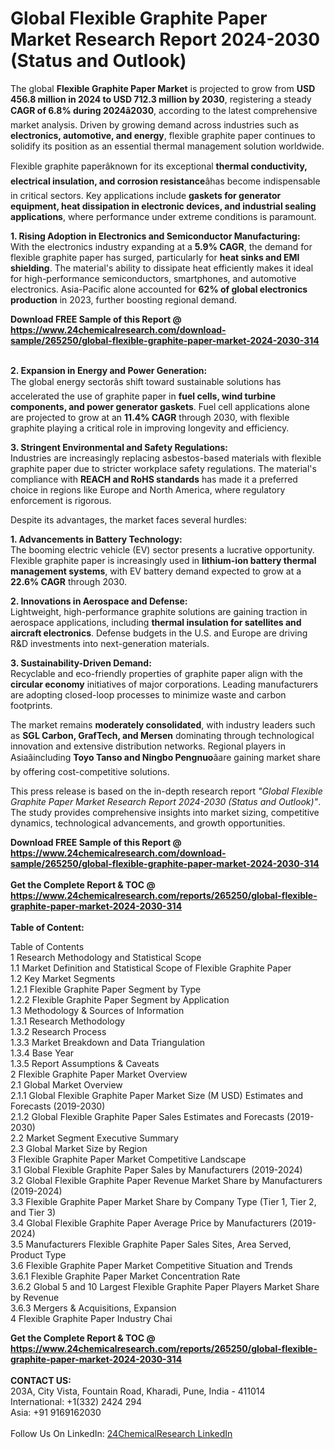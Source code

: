 <h1>Global Flexible Graphite Paper Market Research Report 2024-2030 (Status and Outlook)</h1><p>The global <strong>Flexible Graphite Paper Market</strong> is projected to grow from <strong>USD 456.8 million in 2024 to USD 712.3 million by 2030</strong>, registering a steady <strong>CAGR of 6.8% during 2024â2030</strong>, according to the latest comprehensive market analysis. Driven by growing demand across industries such as <strong>electronics, automotive, and energy</strong>, flexible graphite paper continues to solidify its position as an essential thermal management solution worldwide.</p><p>Flexible graphite paperâknown for its exceptional <strong>thermal conductivity, electrical insulation, and corrosion resistance</strong>âhas become indispensable in critical sectors. Key applications include <strong>gaskets for generator equipment, heat dissipation in electronic devices, and industrial sealing applications</strong>, where performance under extreme conditions is paramount.</p><p><strong>1. Rising Adoption in Electronics and Semiconductor Manufacturing:</strong><br>
With the electronics industry expanding at a <strong>5.9% CAGR</strong>, the demand for flexible graphite paper has surged, particularly for <strong>heat sinks and EMI shielding</strong>. The material's ability to dissipate heat efficiently makes it ideal for high-performance semiconductors, smartphones, and automotive electronics. Asia-Pacific alone accounted for <strong>62% of global electronics production</strong> in 2023, further boosting regional demand.</p><div><b>Download FREE Sample of this Report @ 
            <a href="https://www.24chemicalresearch.com/download-sample/265250/global-flexible-graphite-paper-market-2024-2030-314">
            https://www.24chemicalresearch.com/download-sample/265250/global-flexible-graphite-paper-market-2024-2030-314</a></b></div><br><p><strong>2. Expansion in Energy and Power Generation:</strong><br>
The global energy sectorâs shift toward sustainable solutions has accelerated the use of graphite paper in <strong>fuel cells, wind turbine components, and power generator gaskets</strong>. Fuel cell applications alone are projected to grow at an <strong>11.4% CAGR</strong> through 2030, with flexible graphite playing a critical role in improving longevity and efficiency.</p><p><strong>3. Stringent Environmental and Safety Regulations:</strong><br>
Industries are increasingly replacing asbestos-based materials with flexible graphite paper due to stricter workplace safety regulations. The material's compliance with <strong>REACH and RoHS standards</strong> has made it a preferred choice in regions like Europe and North America, where regulatory enforcement is rigorous.</p><p>Despite its advantages, the market faces several hurdles:</p><p><strong>1. Advancements in Battery Technology:</strong><br>
The booming electric vehicle (EV) sector presents a lucrative opportunity. Flexible graphite paper is increasingly used in <strong>lithium-ion battery thermal management systems</strong>, with EV battery demand expected to grow at a <strong>22.6% CAGR</strong> through 2030.</p><p><strong>2. Innovations in Aerospace and Defense:</strong><br>
Lightweight, high-performance graphite solutions are gaining traction in aerospace applications, including <strong>thermal insulation for satellites and aircraft electronics</strong>. Defense budgets in the U.S. and Europe are driving R&amp;D investments into next-generation materials.</p><p><strong>3. Sustainability-Driven Demand:</strong><br>
Recyclable and eco-friendly properties of graphite paper align with the <strong>circular economy</strong> initiatives of major corporations. Leading manufacturers are adopting closed-loop processes to minimize waste and carbon footprints.</p><p>The market remains <strong>moderately consolidated</strong>, with industry leaders such as <strong>SGL Carbon, GrafTech, and Mersen</strong> dominating through technological innovation and extensive distribution networks. Regional players in Asiaâincluding <strong>Toyo Tanso and Ningbo Pengnuo</strong>âare gaining market share by offering cost-competitive solutions.</p><p>This press release is based on the in-depth research report <em>"Global Flexible Graphite Paper Market Research Report 2024-2030 (Status and Outlook)"</em>. The study provides comprehensive insights into market sizing, competitive dynamics, technological advancements, and growth opportunities.</p><div><b>Download FREE Sample of this Report @ 
            <a href="https://www.24chemicalresearch.com/download-sample/265250/global-flexible-graphite-paper-market-2024-2030-314">
            https://www.24chemicalresearch.com/download-sample/265250/global-flexible-graphite-paper-market-2024-2030-314</a></b></div><br><div><b>Get the Complete Report & TOC @ 
            <a href="https://www.24chemicalresearch.com/reports/265250/global-flexible-graphite-paper-market-2024-2030-314">
            https://www.24chemicalresearch.com/reports/265250/global-flexible-graphite-paper-market-2024-2030-314</a></b></div><br>
            <b>Table of Content:</b><p>Table of Contents<br />
1 Research Methodology and Statistical Scope<br />
1.1 Market Definition and Statistical Scope of Flexible Graphite Paper<br />
1.2 Key Market Segments<br />
1.2.1 Flexible Graphite Paper Segment by Type<br />
1.2.2 Flexible Graphite Paper Segment by Application<br />
1.3 Methodology & Sources of Information<br />
1.3.1 Research Methodology<br />
1.3.2 Research Process<br />
1.3.3 Market Breakdown and Data Triangulation<br />
1.3.4 Base Year<br />
1.3.5 Report Assumptions & Caveats<br />
2 Flexible Graphite Paper Market Overview<br />
2.1 Global Market Overview<br />
2.1.1 Global Flexible Graphite Paper Market Size (M USD) Estimates and Forecasts (2019-2030)<br />
2.1.2 Global Flexible Graphite Paper Sales Estimates and Forecasts (2019-2030)<br />
2.2 Market Segment Executive Summary<br />
2.3 Global Market Size by Region<br />
3 Flexible Graphite Paper Market Competitive Landscape<br />
3.1 Global Flexible Graphite Paper Sales by Manufacturers (2019-2024)<br />
3.2 Global Flexible Graphite Paper Revenue Market Share by Manufacturers (2019-2024)<br />
3.3 Flexible Graphite Paper Market Share by Company Type (Tier 1, Tier 2, and Tier 3)<br />
3.4 Global Flexible Graphite Paper Average Price by Manufacturers (2019-2024)<br />
3.5 Manufacturers Flexible Graphite Paper Sales Sites, Area Served, Product Type<br />
3.6 Flexible Graphite Paper Market Competitive Situation and Trends<br />
3.6.1 Flexible Graphite Paper Market Concentration Rate<br />
3.6.2 Global 5 and 10 Largest Flexible Graphite Paper Players Market Share by Revenue<br />
3.6.3 Mergers & Acquisitions, Expansion<br />
4 Flexible Graphite Paper Industry Chai</p><div><b>Get the Complete Report & TOC @ 
            <a href="https://www.24chemicalresearch.com/reports/265250/global-flexible-graphite-paper-market-2024-2030-314">
            https://www.24chemicalresearch.com/reports/265250/global-flexible-graphite-paper-market-2024-2030-314</a></b></div><br><b>CONTACT US:</b><br>
            203A, City Vista, Fountain Road, Kharadi, Pune, India - 411014<br>
            International: +1(332) 2424 294<br>
            Asia: +91 9169162030 <br><br>
            Follow Us On LinkedIn: <a href="https://www.linkedin.com/company/24chemicalresearch/">24ChemicalResearch LinkedIn</a>